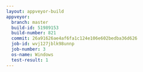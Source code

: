 ```yaml
---
layout: appveyor-build
appveyor:
  branch: master
  build-id: 51989153
  build-number: 821
  commit: 26a91626ae4af6fa1c124e106e602bedba36d626
  job-id: wvj127jblk98unnp
  job-number: 3
  os-name: Windows
  test-result: 1
---
```


